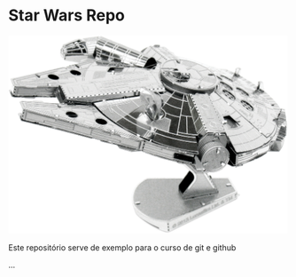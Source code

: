 # Star Wars Repo

![Han Solo Millennium Falcon Star Wars](./falcon.png)

Este repositório serve de exemplo para o curso de git e github

...